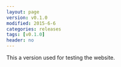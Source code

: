 ```yaml
---
layout: page
version: v0.1.0
modified: 2015-6-6
categories: releases
tags: [v0.1.0]
header: no
---
```


This a version used for testing the website.

